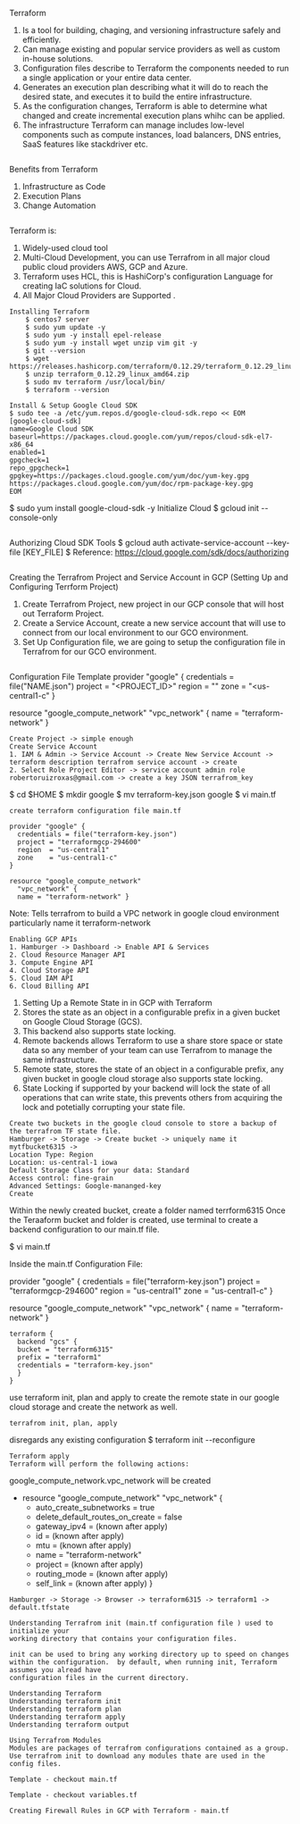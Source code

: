 Terraform 
1. Is a tool for building, chaging, and versioning infrastructure safely and efficiently. 
2. Can manage existing and popular service providers as well as custom in-house solutions.
3. Configuration files describe to Terraform the components needed to run a single application or your entire data center.
4. Generates an execution plan describing what it will do to reach the desired state, and executes it to build the entire infrastructure. 
5. As the configuration changes, Terraform is able to determine what changed and create incremental execution plans whihc can be applied. 
6. The infrastructure Terraform can manage includes low-level components such as compute instances, load balancers, DNS entries, SaaS features like stackdriver etc.
```
```
Benefits from Terraform
1. Infrastructure as Code
2. Execution Plans
3. Change Automation
```
```
Terraform is: 
1. Widely-used cloud tool 
2. Multi-Cloud Development, you can use Terrafrom in all major cloud public cloud providers AWS, GCP and Azure.
3. Terraform uses HCL, this is HashiCorp's configuration Language for creating IaC solutions for Cloud. 
4. All Major Cloud Providers are Supported .
```
Installing Terraform 
    $ centos7 server 
    $ sudo yum update -y 
    $ sudo yum -y install epel-release
    $ sudo yum -y install wget unzip vim git -y
    $ git --version
    $ wget https://releases.hashicorp.com/terraform/0.12.29/terraform_0.12.29_linux_amd64.zip
    $ unzip terraform_0.12.29_linux_amd64.zip
    $ sudo mv terraform /usr/local/bin/
    $ terraform --version
```
```
Install & Setup Google Cloud SDK
$ sudo tee -a /etc/yum.repos.d/google-cloud-sdk.repo << EOM
[google-cloud-sdk]
name=Google Cloud SDK
baseurl=https://packages.cloud.google.com/yum/repos/cloud-sdk-el7-x86_64
enabled=1
gpgcheck=1
repo_gpgcheck=1
gpgkey=https://packages.cloud.google.com/yum/doc/yum-key.gpg https://packages.cloud.google.com/yum/doc/rpm-package-key.gpg
EOM
```
$ sudo yum install google-cloud-sdk -y
Initialize Cloud 
$ gcloud init --console-only
 
```
```
Authorizing Cloud SDK Tools
$ gcloud auth activate-service-account --key-file [KEY_FILE]
$ Reference: https://cloud.google.com/sdk/docs/authorizing
```
```
Creating the Terrafrom Project and Service Account in GCP
(Setting Up and Configuring Terrform Project)
1. Create Terrafrom Project, new project in our GCP console that will host out Terraform Project.
2. Create a Service Account, create a new service account that will use to connect from our local environment to our GCO environment. 
3. Set Up Configuration file, we are going to setup the configuration file in Terrafrom for our GCO environment.
```
```
Configuration File Template
provider "google" {
   credentials = file("NAME.json")
   project = "<PROJECT_ID>"
   region  = "<us-central1>"
   zone    = "<us-central1-c"
}

resource "google_compute_network"
  "vpc_network" {
  name = "terraform-network" }
```
Create Project -> simple enough
Create Service Account 
1. IAM & Admin -> Service Account -> Create New Service Account -> terraform description terrafrom service account -> create
2. Select Role Project Editor -> service account admin role robertoruizroxas@gmail.com -> create a key JSON terrafrom_key
```
$ cd $HOME
$ mkdir google
$ mv terraform-key.json google
$ vi main.tf 
```
create terraform configuration file main.tf

provider "google" {
  credentials = file("terraform-key.json")
  project = "terraformgcp-294600"
  region  = "us-central1"
  zone    = "us-central1-c"
}

resource "google_compute_network"
  "vpc_network" {
  name = "terraform-network" }
```
Note: Tells terrafrom to build a VPC network in google cloud environment particularly name
it terraform-network

```
Enabling GCP APIs
1. Hamburger -> Dashboard -> Enable API & Services 
2. Cloud Resource Manager API
3. Compute Engine API
4. Cloud Storage API 
5. Cloud IAM API 
6. Cloud Billing API
```
1. Setting Up a Remote State in in GCP with Terraform
2. Stores the state as an object in a configurable prefix in a given bucket on Google Cloud Storage (GCS).
3. This backend also supports state locking.
4. Remote backends allows Terraform to use a share store space or state data so any member of your team can use Terrafrom to manage the same infrastructure.
5. Remote state, stores the state of an object in a configurable prefix, any given bucket in google cloud storage also supports state locking.
6. State Locking if supported by your backend will lock the state of all operations that can write state, this prevents others from acquiring the lock and potetially corrupting your state file.
```
Create two buckets in the google cloud console to store a backup of the terrafrom TF state file.
Hamburger -> Storage -> Create bucket -> uniquely name it mytfbucket6315 ->
Location Type: Region
Location: us-central-1 iowa
Default Storage Class for your data: Standard
Access control: fine-grain
Advanced Settings: Google-mananged-key
Create
```
Within the newly created bucket, create a folder named terrform6315
Once the Teraaform bucket and folder is created, use terminal to create a backend configuration to our main.tf file.

$ vi main.tf

Inside the main.tf Configuration File:

 provider "google" {
    credentials = file("terraform-key.json")
    project = "terraformgcp-294600"
    region  = "us-central1"
    zone    = "us-central1-c"
 }

 resource "google_compute_network" "vpc_network" {
    name = "terraform-network"
 }
```
terraform {
  backend "gcs" {
  bucket = "terraform6315"
  prefix = "terraform1"
  credentials = "terraform-key.json"
  }
}
```
use terraform init, plan and apply to create the remote state in our google cloud storage and create the network as well.
```
terrafrom init, plan, apply
```
disregards any existing configuration
$ terraform init --reconfigure
```
Terraform apply
Terraform will perform the following actions:
```
google_compute_network.vpc_network will be created
   + resource "google_compute_network" "vpc_network" {
      + auto_create_subnetworks         = true
      + delete_default_routes_on_create = false
      + gateway_ipv4                    = (known after apply)
      + id                              = (known after apply)
      + mtu                             = (known after apply)
      + name                            = "terraform-network"
      + project                         = (known after apply)
      + routing_mode                    = (known after apply)
      + self_link                       = (known after apply)
    }
```
Hamburger -> Storage -> Browser -> terraform6315 -> terraform1 -> default.tfstate
```
```
Understanding Terrafrom init (main.tf configuration file ) used to initialize your
working directory that contains your configuration files.
```
```
init can be used to bring any working directory up to speed on changes within the configuration.  by default, when running init, Terraform assumes you alread have
configuration files in the current directory.
```
```
Understanding Terraform 
Understanding terraform init
Understanding terraform plan
Understanding terraform apply
Understanding terraform output
```
```
Using Terrafrom Modules
Modules are packages of terrafrom configurations contained as a group. 
Use terrafrom init to download any modules thate are used in the config files.
```
```
Template - checkout main.tf
```
```
Template - checkout variables.tf
```
```
Creating Firewall Rules in GCP with Terraform - main.tf
```
```
